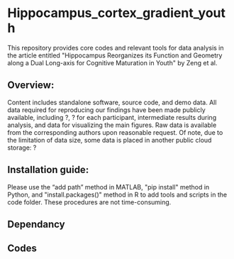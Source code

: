 # Hippocampus_cortex_gradient_youth
This repository provides core codes and relevant tools for data analysis in the article entitled "Hippocampus Reorganizes its Function and Geometry along a Dual Long-axis for Cognitive Maturation in Youth" by Zeng et al.

## Overview:

Content includes standalone software, source code, and demo data. All data required for reproducing our findings have been made publicly available, including ?, ? for each participant, intermediate results during analysis, and data for visualizing the main figures. Raw data is available from the corresponding authors upon reasonable request. Of note, due to the limitation of data size, some data is placed in another public cloud storage: ?

## Installation guide:

Please use the “add path” method in MATLAB, "pip install" method in Python, and "install.packages()" method in R to add tools and scripts in the code folder. These procedures are not time-consuming.

## Dependancy 


## Codes
